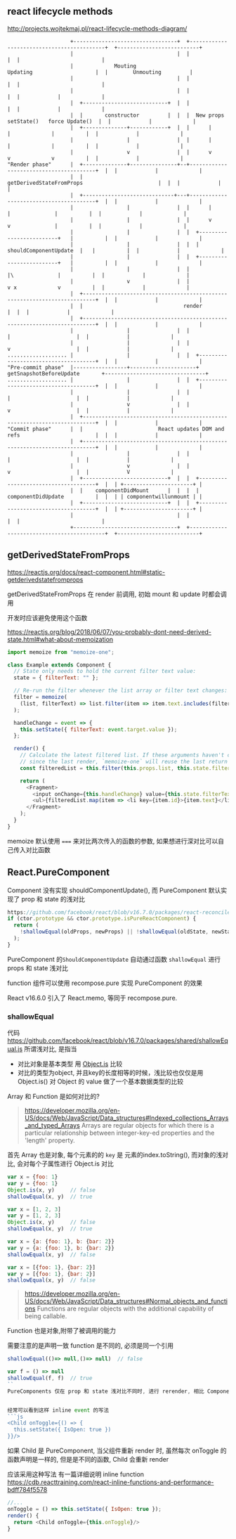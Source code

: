  
 
## react lifecycle methods
http://projects.wojtekmaj.pl/react-lifecycle-methods-diagram/
```
                    +---------------------------------+  +-------------------------------------------+  +--------------------------+
                    |                                 |  |                                           |  |                          |
                    |             Mouting                                Updating                    |  |        Unmouting         |
                    |                                 |  |                                           |  |                          |
                    |                                 |  |                                           |  |            |             |
                    |  +---------------------------+  |  |                                           |  |            |             |
                    |  |       constructor         |  |  |  New props   setState()   force Update()  |  |            |             |
                    |  +--------------+------------+  |  |      |           |             |          |  |            |             |
                    |                 |               |  |      |           |             |          |  |            |             |
                    |                 v               |  |      v           v             v          |  |            |             |
"Render phase"      |  +--------------+---------------+--+----------------------------------------+  |  |            |             |
                    |  |                          getDerivedStateFromProps                        |  |  |            |             |
                    |  +-----------------------------+---+----------------------------------------+  |  |            |             |
                    |                 |               |  |      |          |              |          |  |            |             |
                    |                 |               |  |      v          v              |          |  |            |             |
                    |                 |               |  |  +-------------------------+   |          |  |            |             |
                    |                 |               |  |  |  shouldComponentUpdate  |   |          |  |            |             |
                    |                 |               |  |  +-------------------------+   |          |  |            |             |
                    |                 |               |  |                |\              |          |  |            |             |
                    |                 v               |  |                v x             v          |  |            |             |
                    |  +--------------------------------------------------------------------------+  |  |            |             |
                    |  |                                render                                    |  |  |            |             |
                    |  +--------------------------------------------------------------------------+  |  |            |             |
                    |                 |               |  |                     |                     |  |            |             |
                    |                 |               |  |                     v                     |  |            |             |
................... |                 |               |  |  +-------------------------------------+  |  |            |             |
"Pre-commit phase"  |-----------------+---------------------+       getSnapshotBeforeUpdate       +--------------------------------+
................... |                 |               |  |  +-------------------------------------+  |  |            |             |
                    |                 |               |  |                     |                     |  |            |             |
                    |                 v               |  |                     v                     |  |            |             |
                    |  +--------------------------------------------------------------------------+  |  |            |             |
"Commit phase"      |  |                        React updates DOM and refs                        |  |  |            |             |
                    |  +--------------------------------------------------------------------------+  |  |            |             |
                    |                 |               |  |                     |                     |  |            |             |
                    |                 v               |  |                     v                     |  |            V             |
                    |  +---------------------------+  |  |  +-------------------------------------+  |  | +----------------------+ |
                    |  |    componentDidMount      |  |  |  |         componentDidUpdate          |  |  | | componentwillunmount | |
                    |  +---------------------------+  |  |  +-------------------------------------+  |  | +----------------------+ |
                    |                                 |  |                                           |  |                          |
                    +---------------------------------+  +-------------------------------------------+  +--------------------------+
```

## getDerivedStateFromProps
https://reactjs.org/docs/react-component.html#static-getderivedstatefromprops

getDerivedStateFromProps 在 render 前调用, 初始 mount 和 update 时都会调用

开发时应该避免使用这个函数

https://reactjs.org/blog/2018/06/07/you-probably-dont-need-derived-state.html#what-about-memoization
 
```js
import memoize from "memoize-one";

class Example extends Component {
  // State only needs to hold the current filter text value:
  state = { filterText: "" };

  // Re-run the filter whenever the list array or filter text changes:
  filter = memoize(
    (list, filterText) => list.filter(item => item.text.includes(filterText))
  );

  handleChange = event => {
    this.setState({ filterText: event.target.value });
  };

  render() {
    // Calculate the latest filtered list. If these arguments haven't changed
    // since the last render, `memoize-one` will reuse the last return value.
    const filteredList = this.filter(this.props.list, this.state.filterText);

    return (
      <Fragment>
        <input onChange={this.handleChange} value={this.state.filterText} />
        <ul>{filteredList.map(item => <li key={item.id}>{item.text}</li>)}</ul>
      </Fragment>
    );
  }
}
```

memoize 默认使用 `===` 来对比两次传入的函数的参数, 如果想进行深对比可以自己传入对比函数



## React.PureComponent
Component 没有实现 shouldComponentUpdate(), 而 PureComponent 默认实现了 prop 和 state 的浅对比

```js
https://github.com/facebook/react/blob/v16.7.0/packages/react-reconciler/src/ReactFiberClassComponent.js#L280
if (ctor.prototype && ctor.prototype.isPureReactComponent) {
  return (
    !shallowEqual(oldProps, newProps) || !shallowEqual(oldState, newState)
  );
}
```
PureComponent 的`ShouldComponentUpdate` 自动通过函数 `shallowEqual` 进行props 和 state 浅对比

function 组件可以使用 recompose.pure 实现 PureComponent 的效果

React v16.6.0 引入了 React.memo, 等同于 recompose.pure.

### shallowEqual
代码 https://github.com/facebook/react/blob/v16.7.0/packages/shared/shallowEqual.js
所谓浅对比, 是指当
- 对比对象是基本类型 用 [Object.is](https://developer.mozilla.org/en-US/docs/Web/JavaScript/Reference/Global_Objects/Object/is) 比较
- 对比的类型为object, 并且key的长度相等的时候，浅比较也仅仅是用 Object.is() 对 Object 的 value 做了一个基本数据类型的比较


Array 和 Function 是如何对比的?

>https://developer.mozilla.org/en-US/docs/Web/JavaScript/Data_structures#Indexed_collections_Arrays_and_typed_Arrays
Arrays are regular objects for which there is a particular relationship between integer-key-ed properties and the 'length' property.

首先 Array 也是对象, 每个元素的的 `key` 是 元素的index.toString(), 而对象的浅对比, 会对每个子属性进行 Object.is 对比
```js
var x = {foo: 1}
var y = {foo: 1}
Object.is(x, y)     // false
shallowEqual(x, y)  // true

var x = [1, 2, 3]
var y = [1, 2, 3]
Object.is(x, y)     // false
shallowEqual(x, y)  // true

var x = {a: {foo: 1}, b: {bar: 2}}
var y = {a: {foo: 1}, b: {bar: 2}}
shallowEqual(x, y)  // false

var x = [{foo: 1}, {bar: 2}]
var y = [{foo: 1}, {bar: 2}]
shallowEqual(x, y)  // false
```

> https://developer.mozilla.org/en-US/docs/Web/JavaScript/Data_structures#Normal_objects_and_functions
Functions are regular objects with the additional capability of being callable.

Function 也是对象,附带了被调用的能力

需要注意的是声明一致 function 是不同的, 必须是同一个引用
```js
shallowEqual(()=> null,()=> null)  // false

var f = () => null
shallowEqual(f, f)  // true
``
PureComponents 仅在 prop 和 state 浅对比不同时, 进行 rerender, 相比 Component 减小了不必要的 render, 提高了性能.


经常可以看到这样 inline event 的写法
```js
<Child onToggle={() => {
  this.setState({ IsOpen: true })
}}/>
```
如果 Child 是 PureComponent, 当父组件重新 render 时, 虽然每次 onToggle 的函数声明是一样的, 但是是不同的函数, Child 会重新 render

应该采用这种写法 有一篇详细说明 inline function https://cdb.reacttraining.com/react-inline-functions-and-performance-bdff784f5578
```js
//...
onToggle = () => this.setState({ IsOpen: true });
render() {
  return <Child onToggle={this.onToggle}/>
}
```




